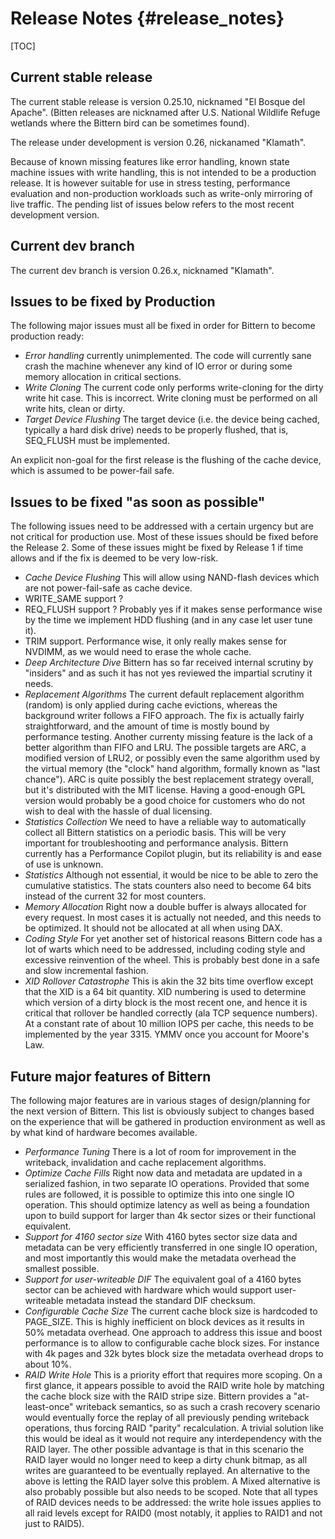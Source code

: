 # Release Notes {#release_notes}

[TOC]

## Current stable release

The current stable release is version 0.25.10, nicknamed "El Bosque del Apache".
(Bitten releases are nicknamed after U.S. National Wildlife Refuge
wetlands where the Bittern bird can be sometimes found).

The release under development is version 0.26, nickanamed "Klamath".

Because of known missing features like error handling, known state
machine issues with write handling, this is not intended to be a production
release.
It is however suitable for use in stress testing, performance evaluation
and non-production workloads such as write-only mirroring of live traffic.
The pending list of issues below refers to the most recent development version.

## Current dev branch

The current dev branch is version 0.26.x, nicknamed "Klamath".

## Issues to be fixed by Production

The following major issues must all be fixed in order for Bittern to become
production ready:
* *Error handling* currently unimplemented. The code will currently
  sane crash the machine whenever any kind of IO error or during some
  memory allocation in critical sections.
* *Write Cloning* The current code only performs write-cloning for the dirty
  write hit case. This is incorrect. Write cloning must be performed on all
  write hits, clean or dirty.
* *Target Device Flushing* The target device (i.e. the device being cached,
  typically a hard disk drive) needs to be properly flushed, that is, SEQ_FLUSH
  must be implemented.

An explicit non-goal for the first release is the flushing of the cache device,
which is assumed to be power-fail safe.

## Issues to be fixed "as soon as possible"

The following issues need to be addressed with a certain urgency but are not
critical for production use. Most of these issues should be fixed before the
Release 2. Some of these issues might be fixed by Release 1 if time allows and
if the fix is deemed to be very low-risk.

* *Cache Device Flushing* This will allow using NAND-flash devices which are
  not power-fail-safe as cache device.
* WRITE_SAME support ?
* REQ_FLUSH support ? Probably yes if it makes sense performance wise
  by the time we implement HDD flushing (and in any case let user tune it).
* TRIM support. Performance wise, it only really makes sense for
  NVDIMM, as we would need to erase the whole cache.
* *Deep Architecture Dive* Bittern has so far received internal scrutiny by
  "insiders" and as such it has not yes reviewed the impartial scrutiny it
  needs.
* *Replacement Algorithms* The current default replacement algorithm (random)
  is only applied during cache evictions,
  whereas the background writer follows a FIFO approach. The fix is actually
  fairly straightforward, and the amount of time is mostly bound by performance
  testing.
  Another currenty missing feature is the lack of a better algorithm than
  FIFO and LRU. The possible targets are ARC, a modified version of LRU2,
  or possibly even the same algorithm used by the virtual memory (the "clock"
  hand algorithm, formally known as "last chance").
  ARC is quite possibly the best replacement strategy overall, but it's
  distributed with the MIT license. Having a good-enough GPL version would
  probably be a good choice for customers who do not wish to deal with the
  hassle of dual licensing.
* *Statistics Collection* We need to have a reliable way to automatically
  collect all Bittern statistics on a periodic basis.
  This will be very important for troubleshooting and performance analysis.
  Bittern currently has a Performance Copilot plugin, but its reliability is
  and ease of use is unknown.
* *Statistics* Although not essential, it would be nice to be able to
  zero the cumulative statistics. The stats counters also need to become
  64 bits instead of the current 32 for most counters.
* *Memory Allocation* Right now a double buffer is always allocated for
  every request. In most cases it is actually not needed, and this needs
  to be optimized. It should not be allocated at all when using DAX.
* *Coding Style* For yet another set of historical reasons Bittern code has
  a lot of warts which need to be addressed, including coding style and
  excessive reinvention of the wheel.
  This is probably best done in a safe and slow incremental fashion.
* *XID Rollover Catastrophe* This is akin the 32 bits time overflow
  except that the XID is a 64 bit quantity. XID numbering is used to determine
  which version of a dirty block is the most recent one, and hence it is
  critical that rollover be handled correctly (ala TCP sequence numbers).
  At a constant rate of about 10 million IOPS per cache, this needs to be
  implemented by the year 3315. YMMV once you account for Moore's Law.

## Future major features of Bittern

The following major features are in various stages of design/planning for the
next version of Bittern. This list is obviously subject to changes based
on the experience that will be gathered in production environment as well as by
what kind of hardware becomes available.

* *Performance Tuning* There is a lot of room for improvement in the writeback,
  invalidation and cache replacement algorithms.
* *Optimize Cache Fills* Right now data and metadata are updated in a serialized
  fashion, in two separate IO operations. Provided that some rules are followed,
  it is possible to optimize this into one single IO operation.
  This should optimize latency as well as being a foundation upon to build
  support for larger than 4k sector sizes or their functional equivalent.
* *Support for 4160 sector size* With 4160 bytes sector size data and metadata
  can be very efficiently transferred in one single IO operation, and most
  importantly this would make the metadata overhead the smallest possible.
* *Support for user-writeable DIF* The equivalent goal of a 4160 bytes sector
  can be achieved with hardware which would support user-writeable metadata
  instead the standard DIF checksum.
* *Configurable Cache Size* The current cache block size is hardcoded to
  PAGE_SIZE. This is highly inefficient on block devices as it results in 50%
  metadata overhead. One approach to address this issue and boost performance
  is to allow to configurable cache block sizes. For instance with 4k pages and
  32k bytes block size the metadata overhead drops to about 10%.
* *RAID Write Hole* This is a priority effort that requires more scoping.
  On a first glance, it appears possible to
  avoid the RAID write hole by matching the cache block size with the RAID
  stripe size. Bittern provides a "at-least-once" writeback semantics, so as
  such a crash recovery scenario would eventually force the replay of all
  previously pending writeback operations, thus forcing RAID "parity"
  recalculation. A trivial solution like this would
  be ideal as it would not require any interdependency with the RAID layer.
  The other possible advantage is that in this scenario the RAID layer would
  no longer need to keep a dirty chunk bitmap, as all writes are guaranteed
  to be eventually replayed.
  An alternative to the above is letting the RAID layer solve this problem.
  A Mixed alternative is also probably possible but also needs to be scoped.
  Note that all types of RAID devices needs to be addressed: the write hole
  issues applies to all raid levels except for RAID0 (most notably, it applies
  to RAID1 and not just to RAID5).

